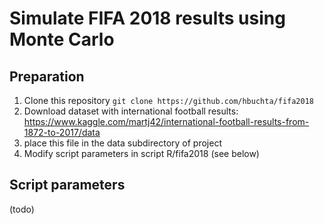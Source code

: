 # Simulate FIFA 2018 results using Monte Carlo


## Preparation
1. Clone this repository `git clone https://github.com/hbuchta/fifa2018`
2. Download dataset with international football results: https://www.kaggle.com/martj42/international-football-results-from-1872-to-2017/data
3. place this file in the data subdirectory of project
4. Modify script parameters in script R/fifa2018 (see below)


## Script parameters
(todo)
